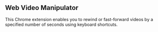 ## Web Video Manipulator
This Chrome extension enables you to rewind or fast-forward videos by a specified number of seconds using keyboard shortcuts.